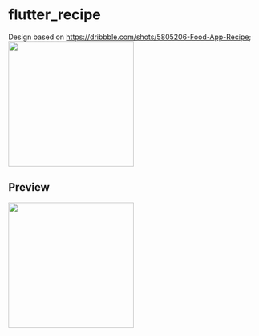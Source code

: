 # flutter_recipe

Design based on https://dribbble.com/shots/5805206-Food-App-Recipe;
<img src="https://github.com/o1298098/Flutter-Recipe/blob/master/srceenshot/design.gif" width="250">
## Preview
<img src="https://github.com/o1298098/Flutter-Recipe/blob/master/srceenshot/preview.gif" width="250">

